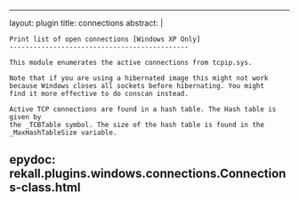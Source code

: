 
---
layout: plugin
title: connections
abstract: |

    Print list of open connections [Windows XP Only]
    ---------------------------------------------

    This module enumerates the active connections from tcpip.sys.

    Note that if you are using a hibernated image this might not work
    because Windows closes all sockets before hibernating. You might
    find it more effective to do conscan instead.

    Active TCP connections are found in a hash table. The Hash table is given by
    the _TCBTable symbol. The size of the hash table is found in the
    _MaxHashTableSize variable.


epydoc: rekall.plugins.windows.connections.Connections-class.html
---

